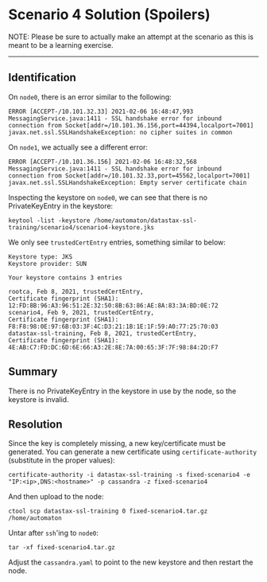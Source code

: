 # Scenario 4 Solution (Spoilers)

NOTE: Please be sure to actually make an attempt at the scenario as this is meant to be a learning exercise.

---------------

## Identification

On `node0`, there is an error similar to the following:

```
ERROR [ACCEPT-/10.101.32.33] 2021-02-06 16:48:47,993  MessagingService.java:1411 - SSL handshake error for inbound connection from Socket[addr=/10.101.36.156,port=44394,localport=7001]
javax.net.ssl.SSLHandshakeException: no cipher suites in common
```

On `node1`, we actually see a different error:

```
ERROR [ACCEPT-/10.101.36.156] 2021-02-06 16:48:32,568  MessagingService.java:1411 - SSL handshake error for inbound connection from Socket[addr=/10.101.32.33,port=45562,localport=7001]
javax.net.ssl.SSLHandshakeException: Empty server certificate chain
```

Inspecting the keystore on `node0`, we can see that there is no PrivateKeyEntry in the keystore:

```
keytool -list -keystore /home/automaton/datastax-ssl-training/scenario4/scenario4-keystore.jks
```

We only see `trustedCertEntry` entries, something similar to below:

```
Keystore type: JKS
Keystore provider: SUN

Your keystore contains 3 entries

rootca, Feb 8, 2021, trustedCertEntry,
Certificate fingerprint (SHA1): 12:FD:8B:96:A3:96:51:2E:32:50:8B:63:86:AE:8A:83:3A:BD:0E:72
scenario4, Feb 9, 2021, trustedCertEntry,
Certificate fingerprint (SHA1): F8:F8:98:0E:97:6B:03:3F:4C:D3:21:1B:1E:1F:59:A0:77:25:70:03
datastax-ssl-training, Feb 8, 2021, trustedCertEntry,
Certificate fingerprint (SHA1): 4E:AB:C7:FD:DC:6D:6E:66:A3:2E:8E:7A:00:65:3F:7F:98:84:2D:F7
```

## Summary

There is no PrivateKeyEntry in the keystore in use by the node, so the keystore is invalid.

## Resolution

Since the key is completely missing, a new key/certificate must be generated. You can generate a new certificate using `certificate-authority` (substitute in the proper values):

```
certificate-authority -i datastax-ssl-training -s fixed-scenario4 -e "IP:<ip>,DNS:<hostname>" -p cassandra -z fixed-scenario4
```

And then upload to the node:

```
ctool scp datastax-ssl-training 0 fixed-scenario4.tar.gz /home/automaton
```

Untar after `ssh`'ing to `node0`:

```
tar -xf fixed-scenario4.tar.gz
```

Adjust the `cassandra.yaml` to point to the new keystore and then restart the node.